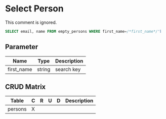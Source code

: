 # Select Person

This comment is ignored.

```sql
SELECT email, name FROM empty_persons WHERE first_name=/*first_name*/'bob';
```

## Parameter

| Name       | Type   | Description |
|------------|--------|-------------|
| first_name | string | search key  |

## CRUD Matrix

| Table      | C | R | U | D | Description |
|------------|---|---|---|---|-------------|
| persons    | X |   |   |   |             |
